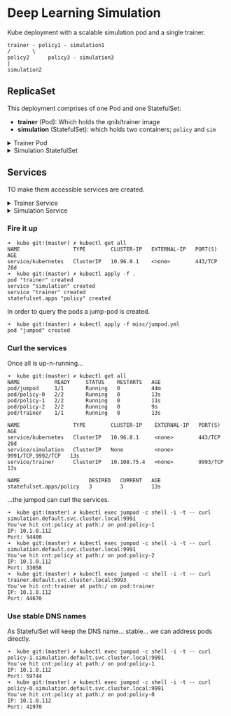 # Deep Learning Simulation

Kube deployment with a scalable simulation pod and a single trainer.

```
trainer - policy1 - simulation1
/       \
policy2      policy3 - simulation3
|
simulation2
```

## ReplicaSet

This deployment comprises of one Pod and one StatefulSet:

- **trainer** (Pod): Which holds the qnib/trainer image
- **simulation** (StatefulSet): which holds two containers; `policy` and `sim`

<details><summary>Trainer Pod</summary>
<p>
The most up-to-date file is `pod-trainer.yml`.
```
apiVersion: v1
kind: Pod
metadata:
  name: trainer
  labels:
    app: trainer
spec:
  imagePullSecrets:
  - name: my-secret
  containers:
  - name: trainer
    image: ec2-34-242-200-232.eu-west-1.compute.amazonaws.com/qnib/trainer:v5
    env:
    - name: POD_NAME
      valueFrom:
        fieldRef:
          fieldPath: metadata.name
```
</p>
</details>

<details><summary>Simulation StatefulSet</summary>
<p>
The most up-to-date file is `sset-simulation.yml`.
```
apiVersion: apps/v1
kind: StatefulSet
metadata:
  name: policy
spec:
  selector:
    matchLabels:
      app: simulation # has to match .spec.template.metadata.labels
  serviceName: "simulation"
  replicas: 3 # by default is 1
  template:
    metadata:
      labels:
        app: simulation # has to match .spec.selector.matchLabels
    spec:
      containers:
      - name: policy
        image: ec2-34-242-200-232.eu-west-1.compute.amazonaws.com/qnib/policy:v4
        ports:
        - containerPort: 9991
          name: policy
        env:
        - name: POD_NAME
          valueFrom:
            fieldRef:
              fieldPath: metadata.name
      - name: sim
        image: ec2-34-242-200-232.eu-west-1.compute.amazonaws.com/qnib/sim:v4
        ports:
        - containerPort: 9992
          name: sim
        env:
        - name: POD_NAME
          valueFrom:
            fieldRef:
              fieldPath: metadata.name
```
</p>
</details>

## Services

TO make them accessible services are created.
<details><summary>Trainer Service</summary>
<p>
```
apiVersion: v1
kind: Service
metadata:
  name: trainer
spec:
  ports:
    - port: 9993
      targetPort: 9993
      name: trainer
  selector:
    app: trainer
```
</p>
</details>
<details><summary>Simulation Service</summary>
<p>
```
apiVersion: v1
kind: Service
metadata:
  name: simulation
spec:
  ports:
    - port: 9991
      targetPort: 9991
      name: policy
    - port: 9992
      targetPort: 9992
      name: sim
  selector:
    app: simulation
```
</p>
</details>

### Fire it up

```
➜  kube git:(master) ✗ kubectl get all
NAME                 TYPE        CLUSTER-IP   EXTERNAL-IP   PORT(S)   AGE
service/kubernetes   ClusterIP   10.96.0.1    <none>        443/TCP   28d
➜  kube git:(master) ✗ kubectl apply -f .
pod "trainer" created
service "simulation" created
service "trainer" created
statefulset.apps "policy" created
```
In order to query the pods a jump-pod is created.

```
➜  kube git:(master) ✗ kubectl apply -f misc/jumpod.yml
pod "jumpod" created
```
### Curl the services
Once all is up-n-running...
```
➜  kube git:(master) ✗ kubectl get all
NAME           READY     STATUS    RESTARTS   AGE
pod/jumpod     1/1       Running   0          44m
pod/policy-0   2/2       Running   0          13s
pod/policy-1   2/2       Running   0          11s
pod/policy-2   2/2       Running   0          9s
pod/trainer    1/1       Running   0          13s

NAME                 TYPE        CLUSTER-IP    EXTERNAL-IP   PORT(S)             AGE
service/kubernetes   ClusterIP   10.96.0.1     <none>        443/TCP             28d
service/simulation   ClusterIP   None          <none>        9991/TCP,9992/TCP   13s
service/trainer      ClusterIP   10.108.75.4   <none>        9993/TCP            13s

NAME                      DESIRED   CURRENT   AGE
statefulset.apps/policy   3         3         13s
```
...the jumpod can curl the services.

```
➜  kube git:(master) ✗ kubectl exec jumpod -c shell -i -t -- curl simulation.default.svc.cluster.local:9991
You've hit cnt:policy at path:/ on pod:policy-1
IP: 10.1.0.112
Port: 54400
➜  kube git:(master) ✗ kubectl exec jumpod -c shell -i -t -- curl simulation.default.svc.cluster.local:9991
You've hit cnt:policy at path:/ on pod:policy-2
IP: 10.1.0.112
Port: 33058
➜  kube git:(master) ✗ kubectl exec jumpod -c shell -i -t -- curl trainer.default.svc.cluster.local:9993
You've hit cnt:trainer at path:/ on pod:trainer
IP: 10.1.0.112
Port: 44670
```

### Use stable DNS names
As StatefulSet will keep the DNS name... stable... we can address pods directly.

```
➜  kube git:(master) ✗ kubectl exec jumpod -c shell -i -t -- curl policy-1.simulation.default.svc.cluster.local:9991
You've hit cnt:policy at path:/ on pod:policy-1
IP: 10.1.0.112
Port: 59744
➜  kube git:(master) ✗ kubectl exec jumpod -c shell -i -t -- curl policy-0.simulation.default.svc.cluster.local:9991
You've hit cnt:policy at path:/ on pod:policy-0
IP: 10.1.0.112
Port: 41970
```
